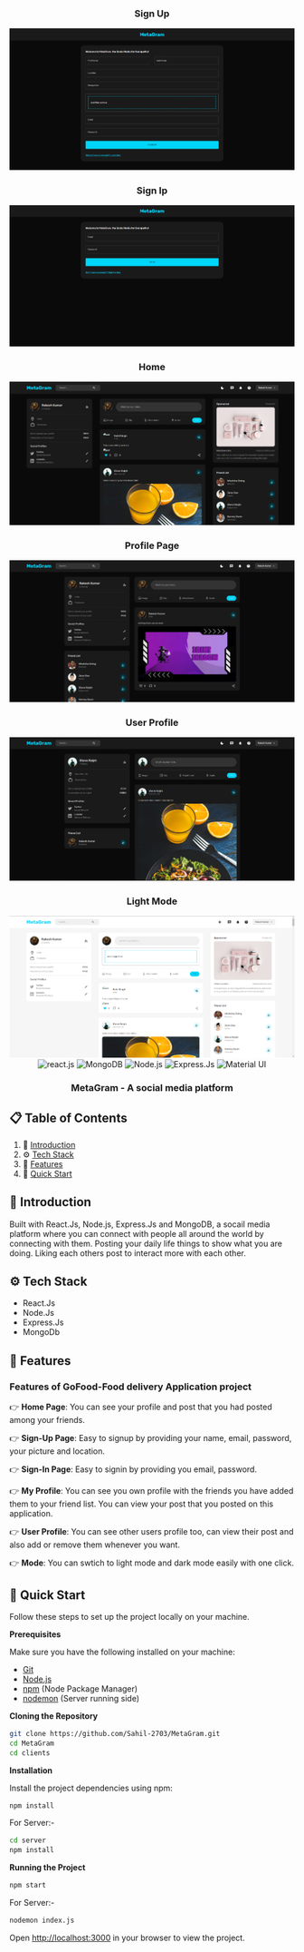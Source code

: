 <div align="center">
  

  <div>
    <h3>Sign Up</h3>
    <img src="./sample-images/signupMeta.png" alt="Sign-up">
    <h3>Sign Ip</h3>
    <img src="./sample-images/loginMeta.png" alt="Sign-In">
    <h3>Home</h3>
    <img src="./sample-images/homeMeta.png" alt="Home Page">
    <h3>Profile Page</h3>
    <img src="./sample-images/profileMeta.png" alt="My Profile">
    <h3>User Profile</h3>
    <img src="./sample-images/userProfileMeta.png" alt="User Profile">
    <h3>Light Mode</h3>
    <img src="./sample-images/lightmodeMeta.png" alt="Light Mode">
  </div>



  <div>
    <img src="https://img.shields.io/badge/react-%2320232a.svg?style=for-the-badge&logo=react&logoColor=%2361DAFB" alt="react.js" />
    <img src="https://img.shields.io/badge/MongoDB-%234ea94b.svg?style=for-the-badge&logo=mongodb&logoColor=white" alt="MongoDB" />
    <img src="https://img.shields.io/badge/node.js-6DA55F?style=for-the-badge&logo=node.js&logoColor=white" alt="Node.js" />
    <img src="https://img.shields.io/badge/express.js-%23404d59.svg?style=for-the-badge&logo=express&logoColor=%2361DAFB" alt="Express.Js" />
    <img src="https://img.shields.io/badge/Materail_UI-blue?style=for-the-badge" alt="Material UI" />
  </div>

  <h3 align="center">MetaGram - A social media platform</h3>

   
</div>

## 📋 <a name="table">Table of Contents</a>

1. 🤖 [Introduction](#introduction)
2. ⚙️ [Tech Stack](#tech-stack)
3. 🔋 [Features](#features)
4. 🤸 [Quick Start](#quick-start)


## <a name="introduction">🤖 Introduction</a>

Built with React.Js, Node.js, Express.Js and MongoDB, a socail media platform where you can connect with people all around the world by connecting with them. Posting your daily life things to show what you are doing. Liking each others post to interact more with each other.



## <a name="tech-stack">⚙️ Tech Stack</a>

- React.Js
- Node.Js
- Express.Js
- MongoDb


## <a name="features">🔋 Features</a>

### Features of GoFood-Food delivery Application project


👉 **Home Page**: You can see your profile and post that you had posted among your friends.
  
👉 **Sign-Up Page**: Easy to signup by providing your name, email, password, your picture and location.

👉 **Sign-In Page**: Easy to signin by providing you email, password.

👉 **My Profile**: You can see you own profile with the friends you have added them to your friend list. You can view your post that you posted on this application.

👉 **User Profile**: You can see other users profile too, can view their post and also add or remove them whenever you want.

👉 **Mode**: You can swtich to light mode and dark mode easily with one click. 




## <a name="quick-start">🤸 Quick Start</a>

Follow these steps to set up the project locally on your machine.

**Prerequisites**

Make sure you have the following installed on your machine:

- [Git](https://git-scm.com/)
- [Node.js](https://nodejs.org/en)
- [npm](https://www.npmjs.com/) (Node Package Manager)
- [nodemon](https://nodemon.io/) (Server running side)

**Cloning the Repository**

```bash
git clone https://github.com/Sahil-2703/MetaGram.git
cd MetaGram
cd clients
```

**Installation**

Install the project dependencies using npm:

```bash
npm install
```

For Server:-

```bash
cd server 
npm install
```


**Running the Project**

```bash
npm start
```

For Server:-

```bash
nodemon index.js
```

Open [http://localhost:3000](http://localhost:3000) in your browser to view the project.

